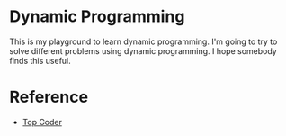 # Dynamic Programming
This is my playground to learn dynamic programming. I'm going to try to solve different problems using dynamic programming. I hope somebody finds this useful. 

# Reference

- [Top Coder](https://www.topcoder.com/community/data-science/data-science-tutorials/dynamic-programming-from-novice-to-advanced/)


